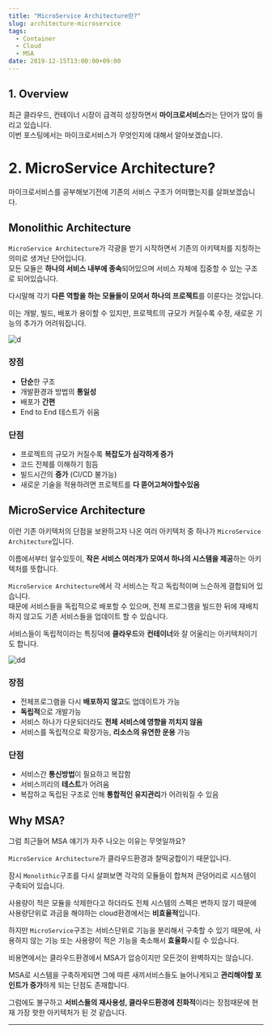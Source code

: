 ```yaml
---
title: "MicroService Architecture란?"
slug: architecture-microservice
tags:
  - Container
  - Cloud
  - MSA
date: 2019-12-15T13:00:00+09:00
---
```


## 1. Overview
최근 클라우드, 컨테이너 시장이 급격히 성장하면서 **마이크로서비스**라는 단어가 많이 들리고 있습니다.  
이번 포스팅에서는 마이크로서비스가 무엇인지에 대해서 알아보겠습니다.  

# 2. MicroService Architecture?
마이크로서비스를 공부해보기전에 기존의 서비스 구조가 어떠했는지를 살펴보겠습니다.  
## Monolithic Architecture
`MicroService Architecture`가 각광을 받기 시작하면서 기존의 아키텍처를 지칭하는 의미로 생겨난 단어입니다.  
모든 모듈은 **하나의 서비스 내부에 종속**되어있으며 서비스 자체에 집중할 수 있는 구조로 되어있습니다.  

다시말해 각기 **다른 역할을 하는 모듈들이 모여서 하나의 프로젝트**를 이룬다는 것입니다.  

이는 개발, 빌드, 배포가 용이할 수 있지만, 프로젝트의 규모가 커질수록 수정, 새로운 기능의 추가가 어려워집니다.  

![d](https://user-images.githubusercontent.com/15958325/71060845-f7df0800-21a9-11ea-9964-40ccaca0d60b.png)  

### 장점
- **단순**한 구조
- 개발환경과 방법의 **통일성**
- 배포가 **간편**
- End to End 테스트가 쉬움

### 단점
- 프로젝트의 규모가 커질수록 **복잡도가 심각하게 증가**
- 코드 전체를 이해하기 힘듬
- 빌드시간의 **증가** (CI/CD 불가능)
- 새로운 기술을 적용하려면 프로젝트를 **다 뜯어고쳐야할수있음**


## MicroService Architecture
이런 기존 아키텍처의 단점을 보완하고자 나온 여러 아키텍처 중 하나가 `MicroService Architecture`입니다.  

이름에서부터 알수있듯이, **작은 서비스 여러개가 모여서 하나의 시스템을 제공**하는 아키텍처를 뜻합니다.  

`MicroService Architecture`에서 각 서비스는 작고 독립적이며 느슨하게 결합되어 있습니다.  
때문에 서비스들을 독립적으로 배포할 수 있으며, 전체 프로그램을 빌드한 뒤에 재배치하지 않고도 기존 서비스들을 업데이트 할 수 있습니다.  

서비스들이 독립적이라는 특징덕에 **클라우드**와 **컨테이너**와 잘 어울리는 아키텍처이기도 합니다.  

![dd](https://user-images.githubusercontent.com/15958325/71060846-f8779e80-21a9-11ea-85b3-64fa140b7d38.png)  
 

### 장점
- 전체프로그램을 다시 **배포하지 않고**도 업데이트가 가능
- **독립적**으로 개발가능
- 서비스 하나가 다운되더라도 **전체 서비스에 영향을 끼치지 않음**
- 서비스를 독립적으로 확장가능, **리소스의 유연한 운용** 가능

### 단점
- 서비스간 **통신방법**이 필요하고 복잡함
- 서비스끼리의 **테스트**가 어려움
- 복잡하고 독립된 구조로 인해 **통합적인 유지관리**가 어려워질 수 있음

## Why MSA? 
그럼 최근들어 MSA 얘기가 자주 나오는 이유는 무엇일까요?  

`MicroService Architecture`가 클라우드환경과 찰떡궁합이기 때문입니다.  

잠시 `Monolithic`구조를 다시 살펴보면 각각의 모듈들이 합쳐져 큰덩어리로 시스템이 구축되어 있습니다.   

사용량이 적은 모듈을 삭제한다고 하더라도 전체 시스템의 스펙은 변하지 않기 때문에 사용량단위로 과금을 해야하는 cloud환경에서는 **비효율적**입니다.   

하지만 `MicroService`구조는 서비스단위로 기능을 분리해서 구축할 수 있기 때문에, 사용하지 않는 기능 또는 사용량이 적은 기능을 축소해서 **효율화**시킬 수 있습니다.  

비용면에서는 클라우드환경에서 MSA가 압승이지만 모든것이 완벽하지는 않습니다.  

MSA로 시스템을 구축하게되면 그에 따른 새끼서비스들도 늘어나게되고 **관리해야할 포인트가 증가**하게 되는 단점도 존재합니다.  

그럼에도 불구하고 **서비스들의 재사용성, 클라우드환경에 친화적**이라는 장점때문에 현재 가장 핫한 아키텍처가 된 것 같습니다.

----
